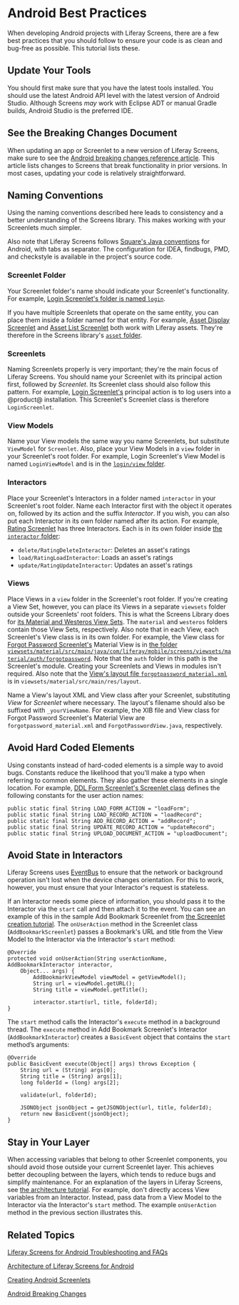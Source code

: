 # Android Best Practices [](id=android-best-practices)

When developing Android projects with Liferay Screens, there are a few best 
practices that you should follow to ensure your code is as clean and bug-free as 
possible. This tutorial lists these. 

## Update Your Tools [](id=update-your-tools)

You should first make sure that you have the latest tools installed. 
You should use the latest Android API level with the latest version of Android 
Studio. Although Screens *may* work with Eclipse ADT or manual Gradle builds, 
Android Studio is the preferred IDE. 

## See the Breaking Changes Document [](id=see-the-breaking-changes-document)

When updating an app or Screenlet to a new version of Liferay Screens, make sure 
to see the 
[Android breaking changes reference article](/develop/reference/-/knowledge_base/6-2/android-breaking-changes). 
This article lists changes to Screens that break functionality in prior 
versions. In most cases, updating your code is relatively straightforward. 

## Naming Conventions [](id=naming-conventions)

Using the naming conventions described here leads to consistency and a better 
understanding of the Screens library. This makes working with your Screenlets 
much simpler. 

Also note that Liferay Screens follows 
[Square's Java conventions](https://github.com/square/java-code-styles) 
for Android, with tabs as separator. The configuration for IDEA, findbugs, PMD, 
and checkstyle is available in the project's source code. 

### Screenlet Folder [](id=screenlet-folder)

Your Screenlet folder's name should indicate your Screenlet's functionality. For 
example, 
[Login Screenlet's folder is named `login`](https://github.com/liferay/liferay-screens/tree/master/android/library/src/main/java/com/liferay/mobile/screens/auth/login). 

If you have multiple Screenlets that operate on the same entity, you can place 
them inside a folder named for that entity. For example, 
[Asset Display Screenlet](/develop/reference/-/knowledge_base/6-2/asset-display-screenlet-for-android) 
and 
[Asset List Screenlet](/develop/reference/-/knowledge_base/6-2/assetlistscreenlet-for-android) 
both work with Liferay assets. They're therefore in the Screens library's 
[`asset` folder](https://github.com/liferay/liferay-screens/tree/master/android/library/src/main/java/com/liferay/mobile/screens/asset). 

### Screenlets [](id=screenlets)

Naming Screenlets properly is very important; they're the main focus of Liferay 
Screens. You should name your Screenlet with its principal action first, 
followed by *Screenlet*. Its Screenlet class should also follow this pattern. 
For example, 
[Login Screenlet's](/develop/reference/-/knowledge_base/6-2/loginscreenlet-for-android) 
principal action is to log users into a @product@ installation. This Screenlet's 
Screenlet class is therefore `LoginScreenlet`. 

### View Models [](id=view-models)

Name your View models the same way you name Screenlets, but substitute 
`ViewModel` for `Screenlet`. Also, place your View Models in a `view` folder in 
your Screenlet's root folder. For example, Login Screenlet's View Model is named 
`LoginViewModel` and is in the 
[`login/view` folder](https://github.com/liferay/liferay-screens/tree/master/android/library/src/main/java/com/liferay/mobile/screens/auth/login/view). 

### Interactors [](id=interactors)

Place your Screenlet's Interactors in a folder named `interactor` in your 
Screenlet's root folder. Name each Interactor first with the object it operates 
on, followed by its action and the suffix *Interactor*. If you wish, you can 
also put each Interactor in its own folder named after its action. For example, 
[Rating Screenlet](/develop/reference/-/knowledge_base/6-2/rating-screenlet-for-android) 
has three Interactors. Each is in its own folder inside 
[the `interactor` folder](https://github.com/liferay/liferay-screens/tree/master/android/library/src/main/java/com/liferay/mobile/screens/rating/interactor): 

- `delete/RatingDeleteInteractor`: Deletes an asset's ratings
- `load/RatingLoadInteractor`: Loads an asset's ratings
- `update/RatingUpdateInteractor`: Updates an asset's ratings

### Views [](id=views)

Place Views in a `view` folder in the Screenlet's root folder. If you're 
creating a View Set, however, you can place its Views in a separate `viewsets`
folder outside your Screenlets' root folders. This is what the Screens Library
does for 
[its Material and Westeros View Sets](https://github.com/liferay/liferay-screens/tree/master/android/viewsets). 
The `material` and `westeros` folders contain those View Sets, respectively. 
Also note that in each View, each Screenlet's View class is in its own folder. 
For example, the View class for 
[Forgot Password Screenlet's](/develop/reference/-/knowledge_base/6-2/forgotpasswordscreenlet-for-android) 
Material View is in 
[the folder `viewsets/material/src/main/java/com/liferay/mobile/screens/viewsets/material/auth/forgotpassword`](https://github.com/liferay/liferay-screens/tree/master/android/viewsets/material/src/main/java/com/liferay/mobile/screens/viewsets/material/auth/forgotpassword). 
Note that the `auth` folder in this path is the Screenlet's module. Creating 
your Screenlets and Views in modules isn't required. Also note that the 
[View's layout file `forgotpassword_material.xml`](https://github.com/liferay/liferay-screens/blob/master/android/viewsets/material/src/main/res/layout/forgotpassword_material.xml) 
is in `viewsets/material/src/main/res/layout`. 

Name a View's layout XML and View class after your Screenlet, substituting 
*View* for *Screenlet* where necessary. The layout's filename should also be 
suffixed with `_yourViewName`. For example, the XIB file and View class for 
Forgot Password Screenlet's Material View are `forgotpassword_material.xml` and 
`ForgotPasswordView.java`, respectively. 

## Avoid Hard Coded Elements [](id=avoid-hard-coded-elements)

Using constants instead of hard-coded elements is a simple way to avoid bugs. 
Constants reduce the likelihood that you'll make a typo when referring to common 
elements. They also gather these elements in a single location. For example, 
[DDL Form Screenlet's Screenlet class](https://github.com/liferay/liferay-screens/blob/master/android/library/src/main/java/com/liferay/mobile/screens/ddl/form/DDLFormScreenlet.java) 
defines the following constants for the user action names: 

    public static final String LOAD_FORM_ACTION = "loadForm";
    public static final String LOAD_RECORD_ACTION = "loadRecord";
    public static final String ADD_RECORD_ACTION = "addRecord";
    public static final String UPDATE_RECORD_ACTION = "updateRecord";
    public static final String UPLOAD_DOCUMENT_ACTION = "uploadDocument";

## Avoid State in Interactors [](id=avoid-state-in-interactors)

Liferay Screens uses 
[EventBus](http://greenrobot.org/eventbus/) 
to ensure that the network or background operation isn't lost when the device 
changes orientation. For this to work, however, you must ensure that your 
Interactor's request is stateless. 

If an Interactor needs some piece of information, you should pass it to the 
Interactor via the `start` call and then attach it to the event. You can see an 
example of this in the sample Add Bookmark Screenlet from 
[the Screenlet creation tutorial](/develop/tutorials/-/knowledge_base/6-2/creating-android-screenlets). 
The `onUserAction` method in the Screenlet class (`AddBookmarkScreenlet`) passes 
a Bookmark's URL and title from the View Model to the Interactor via the 
Interactor's `start` method: 

    @Override
    protected void onUserAction(String userActionName, AddBookmarkInteractor interactor, 
        Object... args) {
            AddBookmarkViewModel viewModel = getViewModel();
            String url = viewModel.getURL();
            String title = viewModel.getTitle();

            interactor.start(url, title, folderId);
    }

The `start` method calls the Interactor's `execute` method in a background 
thread. The `execute` method in Add Bookmark Screenlet's Interactor 
(`AddBookmarkInteractor`) creates a `BasicEvent` object that contains the 
`start` method’s arguments: 

    @Override
    public BasicEvent execute(Object[] args) throws Exception {
        String url = (String) args[0];
        String title = (String) args[1];
        long folderId = (long) args[2];

        validate(url, folderId);

        JSONObject jsonObject = getJSONObject(url, title, folderId);
        return new BasicEvent(jsonObject);
    }

## Stay in Your Layer [](id=stay-in-your-layer)

When accessing variables that belong to other Screenlet components, you should 
avoid those outside your current Screenlet layer. This achieves better 
decoupling between the layers, which tends to reduce bugs and simplify 
maintenance. For an explanation of the layers in Liferay Screens, see 
[the architecture tutorial](/develop/tutorials/-/knowledge_base/6-2/architecture-of-liferay-screens-for-android). 
For example, don't directly access View variables from an Interactor. Instead, 
pass data from a View Model to the Interactor via the Interactor's `start` 
method. The example `onUserAction` method in the previous section illustrates 
this. 

## Related Topics [](id=related-topics)

[Liferay Screens for Android Troubleshooting and FAQs](/develop/tutorials/-/knowledge_base/6-2/liferay-screens-for-android-troubleshooting-and-faqs)

[Architecture of Liferay Screens for Android](/develop/tutorials/-/knowledge_base/6-2/architecture-of-liferay-screens-for-android)

[Creating Android Screenlets](/develop/tutorials/-/knowledge_base/6-2/creating-android-screenlets)

[Android Breaking Changes](/develop/reference/-/knowledge_base/6-2/android-breaking-changes)
